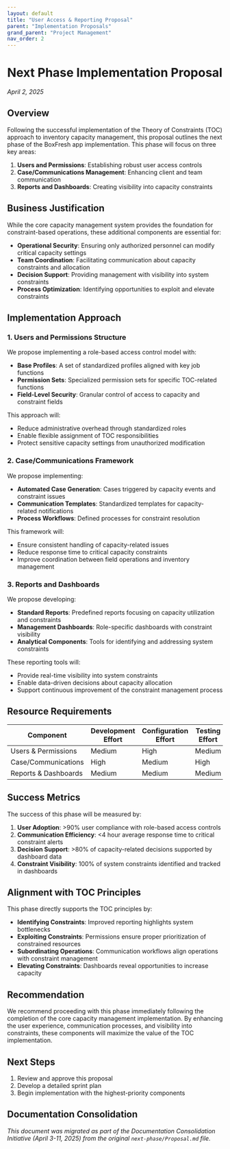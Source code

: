 ```yaml
---
layout: default
title: "User Access & Reporting Proposal"
parent: "Implementation Proposals"
grand_parent: "Project Management"
nav_order: 2
---
```


# Next Phase Implementation Proposal

*April 2, 2025*

## Overview

Following the successful implementation of the Theory of Constraints (TOC) approach to inventory capacity management, this proposal outlines the next phase of the BoxFresh app implementation. This phase will focus on three key areas:

1. **Users and Permissions**: Establishing robust user access controls
2. **Case/Communications Management**: Enhancing client and team communication
3. **Reports and Dashboards**: Creating visibility into capacity constraints

## Business Justification

While the core capacity management system provides the foundation for constraint-based operations, these additional components are essential for:

- **Operational Security**: Ensuring only authorized personnel can modify critical capacity settings
- **Team Coordination**: Facilitating communication about capacity constraints and allocation
- **Decision Support**: Providing management with visibility into system constraints
- **Process Optimization**: Identifying opportunities to exploit and elevate constraints

## Implementation Approach

### 1. Users and Permissions Structure

We propose implementing a role-based access control model with:

- **Base Profiles**: A set of standardized profiles aligned with key job functions
- **Permission Sets**: Specialized permission sets for specific TOC-related functions
- **Field-Level Security**: Granular control of access to capacity and constraint fields

This approach will:
- Reduce administrative overhead through standardized roles
- Enable flexible assignment of TOC responsibilities
- Protect sensitive capacity settings from unauthorized modification

### 2. Case/Communications Framework

We propose implementing:

- **Automated Case Generation**: Cases triggered by capacity events and constraint issues
- **Communication Templates**: Standardized templates for capacity-related notifications
- **Process Workflows**: Defined processes for constraint resolution

This framework will:
- Ensure consistent handling of capacity-related issues
- Reduce response time to critical capacity constraints
- Improve coordination between field operations and inventory management

### 3. Reports and Dashboards

We propose developing:

- **Standard Reports**: Predefined reports focusing on capacity utilization and constraints
- **Management Dashboards**: Role-specific dashboards with constraint visibility
- **Analytical Components**: Tools for identifying and addressing system constraints

These reporting tools will:
- Provide real-time visibility into system constraints
- Enable data-driven decisions about capacity allocation
- Support continuous improvement of the constraint management process

## Resource Requirements

| Component | Development Effort | Configuration Effort | Testing Effort |
|-----------|-------------------|---------------------|---------------|
| Users & Permissions | Medium | High | Medium |
| Case/Communications | High | Medium | High |
| Reports & Dashboards | Medium | Medium | Medium |

## Success Metrics

The success of this phase will be measured by:

1. **User Adoption**: >90% user compliance with role-based access controls
2. **Communication Efficiency**: <4 hour average response time to critical constraint alerts
3. **Decision Support**: >80% of capacity-related decisions supported by dashboard data
4. **Constraint Visibility**: 100% of system constraints identified and tracked in dashboards

## Alignment with TOC Principles

This phase directly supports the TOC principles by:

- **Identifying Constraints**: Improved reporting highlights system bottlenecks
- **Exploiting Constraints**: Permissions ensure proper prioritization of constrained resources
- **Subordinating Operations**: Communication workflows align operations with constraint management
- **Elevating Constraints**: Dashboards reveal opportunities to increase capacity

## Recommendation

We recommend proceeding with this phase immediately following the completion of the core capacity management implementation. By enhancing the user experience, communication processes, and visibility into constraints, these components will maximize the value of the TOC implementation.

## Next Steps

1. Review and approve this proposal
2. Develop a detailed sprint plan
3. Begin implementation with the highest-priority components

## Documentation Consolidation

*This document was migrated as part of the Documentation Consolidation Initiative (April 3-11, 2025) from the original `next-phase/Proposal.md` file.* 